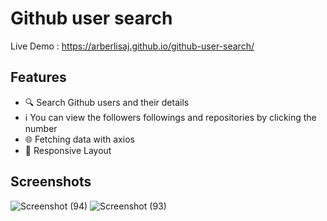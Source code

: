 # Github user search 
Live Demo : https://arberlisaj.github.io/github-user-search/

##  Features
- 🔍 Search Github users and their details 
- ℹ   You can view the followers followings and repositories by clicking the number
- 🌐 Fetching data with axios
- 📱 Responsive Layout
## Screenshots
![Screenshot (94)](https://github.com/arberLisaj/github-user-search/assets/105673782/4dcb0a2b-a7b6-4eee-927f-67c849355ab0)
![Screenshot (93)](https://github.com/arberLisaj/github-user-search/assets/105673782/84fa8291-a529-41cf-a023-6e2ff6e756cd)
